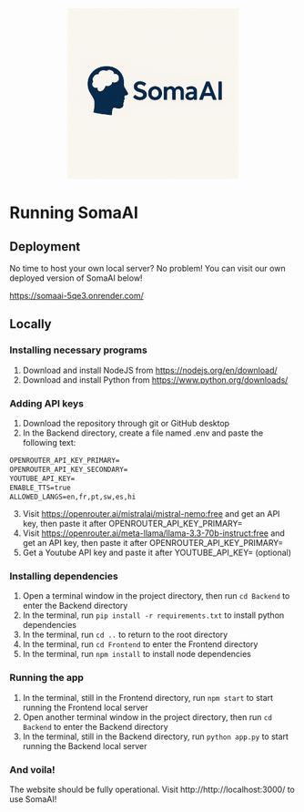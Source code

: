 [<p align="center"><img src="logo.png" width=300px></p>](https://somaai-5qe3.onrender.com/)

# Running SomaAI

## Deployment

No time to host your own local server? No problem! You can visit our own deployed version of SomaAI below!

https://somaai-5qe3.onrender.com/

## Locally

### Installing necessary programs
1. Download and install NodeJS from https://nodejs.org/en/download/
2. Download and install Python from https://www.python.org/downloads/

### Adding API keys
1. Download the repository through git or GitHub desktop
2. In the Backend directory, create a file named .env and paste the following text:

```
OPENROUTER_API_KEY_PRIMARY=
OPENROUTER_API_KEY_SECONDARY=
YOUTUBE_API_KEY=
ENABLE_TTS=true
ALLOWED_LANGS=en,fr,pt,sw,es,hi
```

3. Visit https://openrouter.ai/mistralai/mistral-nemo:free and get an API key, then paste it after OPENROUTER_API_KEY_PRIMARY=
4. Visit https://openrouter.ai/meta-llama/llama-3.3-70b-instruct:free and get an API key, then paste it after OPENROUTER_API_KEY_PRIMARY=
5. Get a Youtube API key and paste it after YOUTUBE_API_KEY= (optional)


### Installing dependencies
1. Open a terminal window in the project directory, then run `cd Backend` to enter the Backend directory
2. In the terminal, run `pip install -r requirements.txt` to install python dependencies
3. In the terminal, run `cd ..` to return to the root directory
4. In the terminal, run `cd Frontend` to enter the Frontend directory
5. In the terminal, run `npm install` to install node dependencies

### Running the app
1. In the terminal, still in the Frontend directory, run `npm start` to start running the Frontend local server
2. Open another terminal window in the project directory, then run `cd Backend` to enter the Backend directory
3. In the terminal, still in the Backend directory, run `python app.py` to start running the Backend local server

### And voila!
The website should be fully operational. Visit http://http://localhost:3000/ to use SomaAI!
